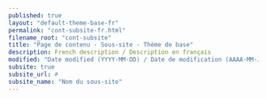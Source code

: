 ```yaml
---
published: true
layout: "default-theme-base-fr"
permalink: "cont-subsite-fr.html"
filename_root: "cont-subsite"
title: "Page de contenu - Sous-site - Thème de base"
description: French description / Description en français
modified: "Date modified (YYYY-MM-DD) / Date de modification (AAAA-MM-JJ)"
subsite: true
subsite_url: #
subsite_name: "Nom du sous-site"
---
```


